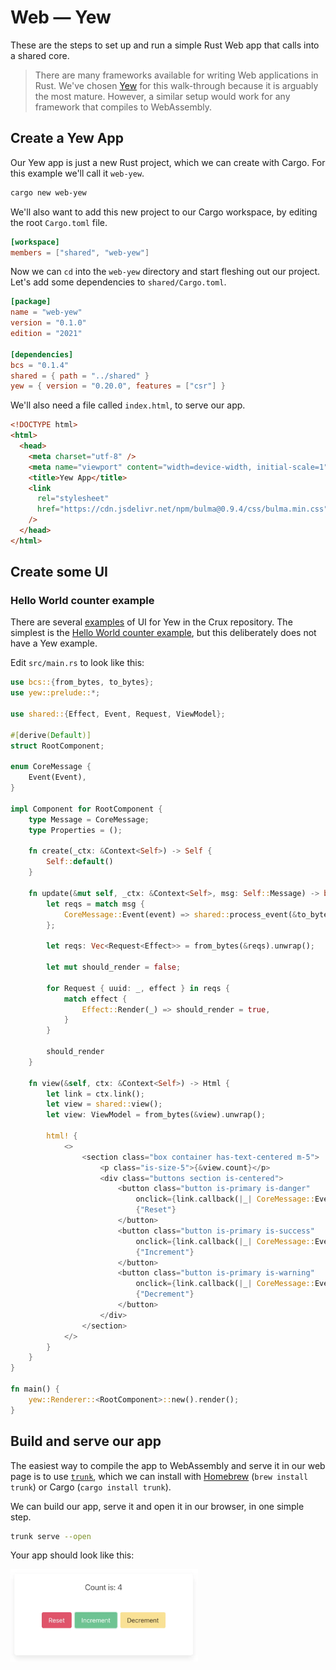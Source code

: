 # Web — Yew

These are the steps to set up and run a simple Rust Web app that calls into a shared core.

> There are many frameworks available for writing Web applications in Rust. We've chosen [Yew](https://yew.rs/) for this walk-through because it is arguably the most mature. However, a similar setup would work for any framework that compiles to WebAssembly.

## Create a Yew App

Our Yew app is just a new Rust project, which we can create with Cargo. For this example we'll call it `web-yew`.

```sh
cargo new web-yew
```

We'll also want to add this new project to our Cargo workspace, by editing the root `Cargo.toml` file.

```toml
[workspace]
members = ["shared", "web-yew"]
```

Now we can `cd` into the `web-yew` directory and start fleshing out our project. Let's add some dependencies to `shared/Cargo.toml`.

```toml
[package]
name = "web-yew"
version = "0.1.0"
edition = "2021"

[dependencies]
bcs = "0.1.4"
shared = { path = "../shared" }
yew = { version = "0.20.0", features = ["csr"] }
```

We'll also need a file called `index.html`, to serve our app.

```html
<!DOCTYPE html>
<html>
  <head>
    <meta charset="utf-8" />
    <meta name="viewport" content="width=device-width, initial-scale=1" />
    <title>Yew App</title>
    <link
      rel="stylesheet"
      href="https://cdn.jsdelivr.net/npm/bulma@0.9.4/css/bulma.min.css"
    />
  </head>
</html>
```

## Create some UI

### Hello World counter example

There are several [examples](https://github.com/redbadger/crux/tree/master/examples) of UI for Yew in the Crux repository. The simplest is the [Hello World counter example](https://github.com/redbadger/crux/tree/master/examples/hello_world), but this deliberately does not have a Yew example.

Edit `src/main.rs` to look like this:

```rust
use bcs::{from_bytes, to_bytes};
use yew::prelude::*;

use shared::{Effect, Event, Request, ViewModel};

#[derive(Default)]
struct RootComponent;

enum CoreMessage {
    Event(Event),
}

impl Component for RootComponent {
    type Message = CoreMessage;
    type Properties = ();

    fn create(_ctx: &Context<Self>) -> Self {
        Self::default()
    }

    fn update(&mut self, _ctx: &Context<Self>, msg: Self::Message) -> bool {
        let reqs = match msg {
            CoreMessage::Event(event) => shared::process_event(&to_bytes(&event).unwrap()),
        };

        let reqs: Vec<Request<Effect>> = from_bytes(&reqs).unwrap();

        let mut should_render = false;

        for Request { uuid: _, effect } in reqs {
            match effect {
                Effect::Render(_) => should_render = true,
            }
        }

        should_render
    }

    fn view(&self, ctx: &Context<Self>) -> Html {
        let link = ctx.link();
        let view = shared::view();
        let view: ViewModel = from_bytes(&view).unwrap();

        html! {
            <>
                <section class="box container has-text-centered m-5">
                    <p class="is-size-5">{&view.count}</p>
                    <div class="buttons section is-centered">
                        <button class="button is-primary is-danger"
                            onclick={link.callback(|_| CoreMessage::Event(Event::Reset))}>
                            {"Reset"}
                        </button>
                        <button class="button is-primary is-success"
                            onclick={link.callback(|_| CoreMessage::Event(Event::Increment))}>
                            {"Increment"}
                        </button>
                        <button class="button is-primary is-warning"
                            onclick={link.callback(|_| CoreMessage::Event(Event::Decrement))}>
                            {"Decrement"}
                        </button>
                    </div>
                </section>
            </>
        }
    }
}

fn main() {
    yew::Renderer::<RootComponent>::new().render();
}
```

## Build and serve our app

The easiest way to compile the app to WebAssembly and serve it in our web page is to use [`trunk`](https://trunkrs.dev/), which we can install with [Homebrew](https://brew.sh/) (`brew install trunk`) or Cargo (`cargo install trunk`).

We can build our app, serve it and open it in our browser, in one simple step.

```sh
trunk serve --open
```

Your app should look like this:

<img alt="hello world app" src="./hello_world_yew.webp"  width="300">
